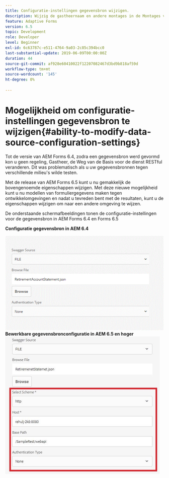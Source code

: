 ```yaml
---
title: Configuratie-instellingen gegevensbron wijzigen.
description: Wijzig de gastheernaam en andere montages in de Montages van de Configuratie van de Gegevensbron.
feature: Adaptive Forms
version: 6.5
topic: Development
role: Developer
level: Beginner
exl-id: 6c63787c-e511-4764-9a03-2c85c394bcc0
last-substantial-update: 2019-06-09T00:00:00Z
duration: 44
source-git-commit: af928e60410022f12207082467d3bd9b818af59d
workflow-type: tm+mt
source-wordcount: '145'
ht-degree: 0%

---
```


# Mogelijkheid om configuratie-instellingen gegevensbron te wijzigen{#ability-to-modify-data-source-configuration-settings}

Tot de versie van AEM Forms 6.4, zodra een gegevensbron werd gevormd kon u geen regeling, Gastheer, de Weg van de Basis voor de dienst RESTful veranderen. Dit was problematisch als u uw gegevensbronnen tegen verschillende milieu&#39;s wilde testen.

Met de release van AEM Forms 6.5 kunt u nu gemakkelijk de bovengenoemde eigenschappen wijzigen. Met deze nieuwe mogelijkheid kunt u nu modellen van formuliergegevens maken tegen ontwikkelomgevingen en nadat u tevreden bent met de resultaten, kunt u de eigenschappen wijzigen om naar een andere omgeving te wijzen.

De onderstaande schermafbeeldingen tonen de configuratie-instellingen voor de gegevensbron in AEM Forms 6.4 en Forms 6.5

**Configuratie gegevensbron in AEM 6.4**

![64Configuratie gegevensbron](assets/64release.gif)
**Bewerkbare gegevensbronconfiguratie in AEM 6.5 en hoger**
![65Configuratie gegevensbron](assets/modifiabledatasource.jfif)
